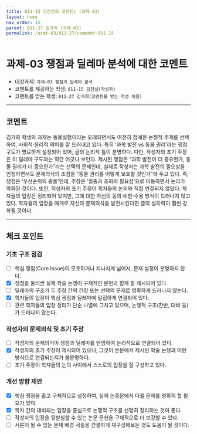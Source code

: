 ```yaml
---
title: 011-15 김진섬의 코멘트c (과제-03) 
layout: home
nav_order: 15
parent: 011-27 김가희 (과제-03)
permalink: /asmt-03/011-27/comment-011-15
---
```


# 과제-03 쟁점과 딜레마 분석에 대한 코멘트

- 대상과제: `과제-03 쟁점과 딜레마 분석`
- 코멘트를 제공하는 학생: `011-15 김진섬(작성자)` 
- 코멘트를 받는 학생: `011-27 김가희(코멘트를 받는 학생 이름)` 

---

## 코멘트

김가희 학생의 과제는 동물실험이라는 오래되면서도 여전히 첨예한 논쟁적 주제를 선택하여, 사회적·윤리적 의미를 잘 드러내고 있다. 특히 ‘과학 발전 vs 동물 권리’라는 쟁점 구도가 명료하게 설정되어 있어, 글의 논리적 틀이 분명하다. 다만, 작성자의 초기 주장은 이 딜레마 구도와는 약간 어긋나 보인다. 제시된 쟁점은 “과학 발전이 더 중요한가, 동물 권리가 더 중요한가”라는 선택의 문제인데, 실제로 작성자는 과학 발전의 필요성을 인정하면서도 문제의식의 초점을 “동물 권리를 어떻게 보호할 것인가”에 두고 있다. 즉, 쟁점은 ‘우선순위의 충돌’인데, 주장은 ‘절충과 조화의 필요성’으로 이동하면서 논리가 약화된 것이다. 또한, 작성자의 초기 주장이 학자들의 논의와 직접 연결되지 않았다. 학자들의 입장은 정리되어 있지만, 그에 대한 자신의 동의·비판·수용 방식이 드러나지 않고 있다. 학자들의 입장을 매개로 자신의 문제의식을 발전시킨다면 글의 설득력이 훨씬 강화될 것이다.  
 
---

## 체크 포인트

### **기초 구조 점검**
- [ ] 핵심 쟁점(Core Issue)이 모호하거나 지나치게 넓어서, 문제 설정이 분명하지 않다.
- [x] 쟁점을 둘러싼 실제 학술 논쟁이 구체적인 문헌과 함께 잘 제시되어 있다.
- [ ] 딜레마의 구조가 두 주장 간의 긴장 또는 선택의 문제로 명확하게 드러나지 않는다.
- [x] 학자들의 입장이 핵심 쟁점과 딜레마에 밀접하게 연결되어 있다.
- [ ] 관련 학자들의 입장 정리가 단순 나열에 그치고 있으며, 논쟁적 구조(찬반, 대비 등)가 드러나지 않는다.

### **작성자의 문제의식 및 초기 주장**
- [ ] 작성자의 문제의식이 쟁점과 딜레마를 반영하여 논리적으로 연결되어 있다.
- [x] 작성자의 초기 주장이 제시되어 있으나, 그것이 본문에서 제시된 학술 논쟁과 어떤 방식으로 연결되는지가 불분명하다.
- [ ] 초기 주장이 학자들의 논의 사이에서 스스로의 입장을 잘 구성하고 있다.

### **개선 방향 제안**
- [x] 핵심 쟁점을 좁고 구체적으로 설정하여, 실제 논증문에서 다룰 문제를 명확히 할 필요가 있다.
- [x] 학자 간의 대비되는 입장을 중심으로 논쟁적 구조를 선명히 정리하는 것이 좋다.
- [ ] 작성자의 입장을 뒷받침할 수 있는 논문·문헌을 구체적으로 더 보강할 수 있다.
- [ ] 서론이 될 수 있는 문제 배경 서술을 간결하게 재구성해보는 것도 도움이 될 것이다.
